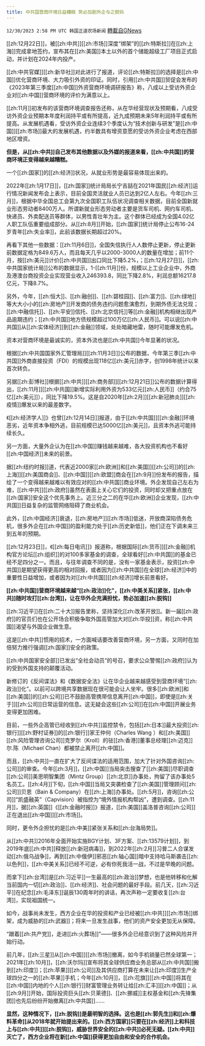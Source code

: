 ```yaml
---
title: 中共国营商环境日益糟糕 势必加剧外企与之脱钩
---
```

`12/30/2023 2:58 PM UTC 韩国正道农场新闻` [轉載自GNews](https://gnews.org/articles/2167675)

[[zh:12月22日]]，被[[zh:中共]][[zh:市场]]深度“绑架”的[[zh:特斯拉]]在[[zh:上海]]完成拿地签约，宣布其在[[zh:美国]]本土以外的首个储能超级工厂项目正式启动，并计划在2024年内投产。

[[zh:中共官媒]][[zh:新华社]]对此进行了报道，评论[[zh:特斯拉]]的选择是[[zh:中国]]优化营商环境、大力吸引外资的印证。同时，引用[[zh:中共国]]贸促会发布的《2023年第三季度[[zh:中国]]外资营商环境调研报告》称，八成以上受访外资企业对[[zh:中国]]营商环境的评价为满意以上。

[[zh:11月]]初发布的该营商环境调查报告还称，从在华经营现状及预期看，八成受访外资企业预期本年度利润持平或有所提高，近九成预期未来5年利润持平或有所提高。从发展机遇看，受访外资企业连续3个季度认为“技术创新与研发”是[[zh:中国]][[zh:市场]]最大的发展机遇，约半数具有增资意愿的受访外资企业考虑在西部地区增资。

**但是，从[[zh:中共]]自己发布其他数据以及外媒的报道来看，[[zh:中共国]]的营商环境正变得越来越糟糕。**

一个[[zh:国家]]的[[zh:经济]]状况，从就业形势是最容易体现出来的。

2022年[[zh:1月17日]]，[[zh:国家]]统计局局长宁吉喆在2021年国民[[zh:经济]]运行情况新闻发布会上表示，目前全国灵活就业人员已达到2亿人左右。今年[[zh:三月]]，根据中华全国总工会第九次全国职工队伍状况调查相关数据，目前全国新就业形态劳动者8400万人。所谓新就业形态劳动者主要是货车司机、网约车司机、快递员、外卖配送员等群体，以男性青壮年为主。这个群体已经成为全国4.02亿人职工队伍重要组成部分。从[[zh:8月]]开始，[[zh:国家]]统计局停止公布16-24岁青年[[zh:失业率]]，此前该数据长期超过20%。

再看下其他一些数据：[[zh:11月6日]]，全国失信执行人人数停止更新，停止更新前数据定格为849.6万人，而且每天几乎以2000-3000人的数量在增加；前11个月，按[[zh:美元]]计价[[zh:中共国]]出口同比下降5.2%，；[[zh:12月27日]]，[[zh:中共国家统计局]]公布的数据显示，1-[[zh:11月]]份，规模以上工业企业中，外商及港澳台商投资企业实现营业收入246393.8，同比下降2.8%，利润总额16217.8亿元，下降8.7%。

另外，今年，[[zh:恒大]]、[[zh:融创]]、[[zh:碧桂园]]、[[zh:富力]]、[[zh:绿地]]等大大小小的[[zh:房地产]]开发商的债务违约问题愈演愈烈，到期外债无法兑现；[[zh:中融信托]]、[[zh:平安]]信托、[[zh:北京信托]]等[[zh:金融]]机构相继出现产品逾期违约；[[zh:中共国]]地方债规模超过100万亿[[zh:人民币]]。可以说[[zh:中共国]]从[[zh:实体经济]]到[[zh:金融]]领域，处处暗藏地雷，随时可能爆发危机。

资本对营商环境是最诚实的，资本外流也是[[zh:中共国]]今年显著的状况。

根据[[zh:中共国国家外汇管理局]][[zh:11月3日]]公布的数据，今年第三季[[zh:中共国]]外商直接投资（FDI）的规模出现118亿[[zh:美元]]赤字，创1998年统计以来首次转负。

另据[[zh:彭博社]]根据[[zh:中共]][[zh:商务部]][[zh:12月21日]]公布的数据计算得出，[[zh:11月]][[zh:中共国]]新增实际利用外资为533亿元[[zh:人民币]]（约合75亿[[zh:美元]]），同比下降19.5%。这是自2020年[[zh:2月]][[zh:新冠肺炎]][[zh:疫情]]爆发以来的最差数字。

《[[zh:经济学人]]》也曾[[zh:12月14日]]报道，由于[[zh:中共国]][[zh:金融]]环境恶劣，近年资本争相外逃，目前规模已达5000亿[[zh:美元]]，且资本外逃可能持续长久。

另一方面，大量外企认为在[[zh:中国]]赚钱越来越难，各大投资机构也不看好[[zh:中国经济]]未来的前景。

据[[zh:纽约时报]]道，代表近2000家[[zh:欧洲]]和[[zh:美国]][[zh:公司]]的[[zh:上海]][[zh:美国商会]]、[[zh:中国]][[zh:欧盟]]商会在[[zh:9月]]份发布的报告，描绘了一个变得越来越难以有效应对的[[zh:中共国]]商业环境。外企发现自己左右为难，[[zh:中共]][[zh:政府]]虽然在表面上关心它们的投资，同时却又把重点放在[[zh:国家]]安全这个优先事务上。近三分之二的在华[[zh:欧洲]]企业发现，[[zh:中共国]]日益复杂的监管网络阻碍了商业机会。

此外，[[zh:中国经济]]衰退，[[zh:房地产]][[zh:市场]]低迷，开放商深陷债务危机，很多外企在[[zh:中国]]的盈利能力处于[[zh:历史新低]]，他们正在下调未来三到五年的预期。

[[zh:12月23日]]，《[[zh:每日电讯]]》报道称，根据国际[[zh:货币]][[zh:金融]]机构官方论坛[[zh:组织]]的对100多家基金的调查，全球看好[[zh:中共国]]的基金已经不足四分之一。而且，与往年调查不同的是，没有一家基金表示，投资[[zh:中共国]]是期望获得更高的相对回报，或者因为[[zh:中共国]]在全球[[zh:经济]]中的重要性日益增加，或者因为对[[zh:中共国]][[zh:经济]]增长前景看好。

**[[zh:中共国]]营商环境越来越“[[zh:政治]]化”，[[zh:中美关系]]紧张，[[zh:中共]]随时攻打[[zh:台湾]]，让在华外企充满担忧，势必加速[[zh:脱钩]]**

[[zh:习近平]]在[[zh:二十大]]报告里称，坚持深化[[zh:改革开放]]。新一届[[zh:政府]]的官员们也在公开场合积极争取外国高管加大对[[zh:华投]]资，称[[zh:中共国]]渴望与外国企业做生意。

这是[[zh:中共]]惯用的招术，一方面喊话要改善营商环境，另一方面，又同时在加倍努力推行强调[[zh:国家]]安全的政策。

[[zh:中共国家安全部]]已发出“全社会动员”的号召，要求公众警惕[[zh:政府]]认为的受到外国支持的颠覆活动。

新修订的《反间谍法》和《数据安全法》让在华企业越来越感受到营商环境“[[zh:政治]]化”。以前可以跨境共享数据现在很可能会让人坐牢。很多[[zh:欧洲]]和[[zh:美国]]的[[zh:公司]]已不鼓励高管携带信息离开[[zh:中国]]，即使是[[zh:关于]][[zh:公司]]日常运营的信息。这无疑会这些[[zh:公司]]在[[zh:中国]]开展业务变得更加困难。

目前，一些外企高管已经收到[[zh:中共]]监控禁令，包括[[zh:日本]]最大投资[[zh:银行]][[zh:野村证券]]的[[zh:银行]]家王仲何（Charles Wang ）和[[zh:美国]][[zh:风险管理咨询公司]]克罗尔（Kroll）的驻[[zh:香港]]董事总经理[[zh:迈克]]尔.陈（Michael Chan）都被禁止离开[[zh:中国]]。

而且，[[zh:中共]]一直在扩大了反间谍法的适用范围，加大了针对外国咨询[[zh:公司]]的审查。今年[[zh:3月]]，[[zh:中国]]当局突击搜查了[[zh:美国]]尽职调查[[zh:公司]]美思明智集团（Mintz Group）[[zh:北京]]办事处，拘留了该办事处5名员工。[[zh:4月]]下旬，[[zh:中国]]当局又突袭检查了[[zh:美国]]管理顾问[[zh:公司]]贝恩（Bain & Company）在[[zh:上海]]办事处。[[zh:5月]]，咨询[[zh:公司]]“凯盛融英”（Capvision）被指控为“境外情报机构帮凶”，遭到调查。[[zh:11月]]，据[[zh:英国]]《[[zh:金融时报]]》报道，[[zh:美国]]盖洛普咨询[[zh:公司]]正在退出[[zh:中国]][[zh:市场]]。

同时，更令外企担忧的是[[zh:中美]]紧张关系和[[zh:台海局势]]。

从[[zh:中共]]2016年全面开始实施BGY计划、3F方案、[[zh:13579计划]]，到2019年底[[zh:中共]]释放[[zh:新冠病毒]]，到2022年[[zh:2月]]习普二人合谋发动[[zh:俄乌战争]]，再到[[zh:中俄伊]]邪恶[[zh:轴心国]]暗中支持哈马斯袭击[[zh:以色列]]，[[zh:中美关系]]已经不可逆，必有你死我活一战，不过是早晚的问题。

而拿下[[zh:台湾]]是[[zh:习近平]]一生最高的[[zh:政治]]梦想，也是他转移和化解当前国内一切[[zh:政治]]、[[zh:经济]]、社会问题的最好手段。前几天，[[zh:习近平]]在纪念[[zh:毛泽东]]诞辰130周年时的讲话，再次声称一定要收复[[zh:台湾]]，实现祖国统一。

如今，战事尚未发生，西方企业在华的投资和产业已经被[[zh:中共]][[zh:市场]]绑架，成为威胁的[[zh:武器]]；将来一旦发生战事，他们的资产安全更加无从保障。

“跟着[[zh:共产党]]，走进[[zh:火葬场]]”——很多外企已经意识到了这种风险并开始行动。

前几年，[[zh:三星]]从[[zh:中国]][[zh:市场]]撤离，如今手机销量已然全球第一；2021年[[zh:10月]]，[[zh:沃尔玛]]宣布将其全球供应商业务总部从[[zh:中共国]]搬到[[zh:印度]]；[[zh:苹果]][[zh:公司]]及其供应商打算在未来让[[zh:印度]]生产全球四分之一的[[zh:苹果]]手机；今年[[zh:10月]]，[[zh:花旗]][[zh:中国]]将其在[[zh:中国]]内地的个人[[zh:银行]]财富管理业务转让给[[zh:汇丰]][[zh:中国]]；从[[zh:9月]]开始，国际投资巨头[[zh:贝莱德]]、[[zh:挪威]]主权基金和[[zh:先锋集团]]也先后纷纷开始撤离[[zh:中共国]]......

**显然，这种情况下，[[zh:脱钩]]是最明智的选择。这也是[[zh:郭先生]]和[[zh:爆料革命]]从2018年就开始提出来的。[[zh:西方国家]]只要在[[zh:经济]]上和科技上与[[zh:中共]][[zh:脱钩]]，威胁世界安全的[[zh:中共]]必死无疑。[[zh:中共]]灭亡了，西方企业将在新[[zh:中国]]获得更加自由和安全的合作机会。**
